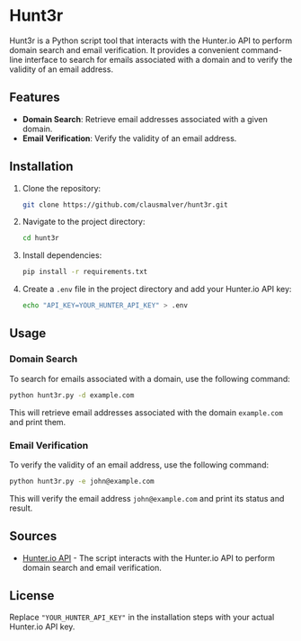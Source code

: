 # Hunt3r
Hunt3r  is a Python script tool that interacts with the Hunter.io API to perform domain search and email verification. It provides a convenient command-line interface to search for emails associated with a domain and to verify the validity of an email address.

## Features

- **Domain Search**: Retrieve email addresses associated with a given domain.
- **Email Verification**: Verify the validity of an email address.

## Installation

1. Clone the repository:
   ```sh
   git clone https://github.com/clausmalver/hunt3r.git
   ```

2. Navigate to the project directory:
   ```sh
   cd hunt3r
   ```

3. Install dependencies:
   ```sh
   pip install -r requirements.txt
   ```

4. Create a `.env` file in the project directory and add your Hunter.io API key:
   ```sh
   echo "API_KEY=YOUR_HUNTER_API_KEY" > .env
   ```

## Usage

### Domain Search

To search for emails associated with a domain, use the following command:
```sh
python hunt3r.py -d example.com
```

This will retrieve email addresses associated with the domain `example.com` and print them.

### Email Verification

To verify the validity of an email address, use the following command:
```sh
python hunt3r.py -e john@example.com
```

This will verify the email address `john@example.com` and print its status and result.

## Sources

- [Hunter.io API](https://hunter.io/api/v2/docs) - The script interacts with the Hunter.io API to perform domain search and email verification.

## License

Replace `"YOUR_HUNTER_API_KEY"` in the installation steps with your actual Hunter.io API key.